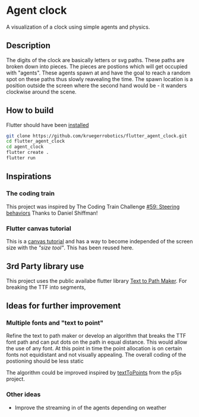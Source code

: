 # Agent clock

A visualization of a clock using simple agents and physics.

## Description

The digits of the clock are basically letters or svg paths. These paths are broken down into pieces. The pieces are postions which will get occupied with "agents". These agents spawn at and have the goal to reach a random spot on these paths thus slowly reavealing the time. The spawn location is a position outside the screen where the second hand would be - it wanders clockwise around the scene.

## How to build

Flutter should have been [installed](https://flutter.dev/docs/get-started/install)

``` bash
git clone https://github.com/kruegerrobotics/flutter_agent_clock.git
cd flutter_agent_clock
cd agent_clock
flutter create .
flutter run
```

## Inspirations

### The coding train

This project was inspired by The Coding Train Challenge [#59: Steering behaviors](https://www.youtube.com/watch?v=4hA7G3gup-4&feature=youtu.be) Thanks to Daniel Shiffman!

### Flutter canvas tutorial

This is a [canvas tutorial](https://medium.com/flutteropen/canvas-tutorial-01-how-to-use-the-canvas-in-the-flutter-8aade29ddc9) and has a way to become independed of the screen size with the *"size tool"*. This has been reused here.

## 3rd Party library use

This project uses the public availabe flutter library [Text to Path Maker](https://pub.dev/packages/text_to_path_maker). For breaking the TTF into segments,

## Ideas for further improvement

### Multiple fonts and "text to point"

Refine the text to path maker or develop an algorithm that breaks the TTF font path and can put dots on the path in equal distance. This would allow the use of any font. At this point in time the point allocation is on certain fonts not equidistant and not visually appealing. The overall coding of the postioning should be less static

The algorithm could be improved inspired by [textToPoints](https://p5js.org/reference/#/p5.Font/textToPoints) from the p5js project.

### Other ideas

- Improve the streaming in of the agents depending on weather
